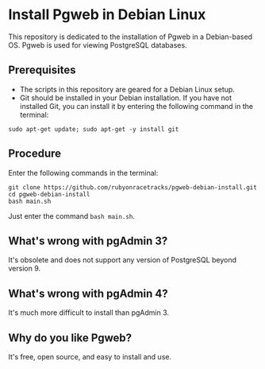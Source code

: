 # Install Pgweb in Debian Linux

This repository is dedicated to the installation of Pgweb in a Debian-based OS.  Pgweb is used for viewing PostgreSQL databases.

## Prerequisites
* The scripts in this repository are geared for a Debian Linux setup.
* Git should be installed in your Debian installation.  If you have not installed Git, you can install it by entering the following command in the terminal:
```
sudo apt-get update; sudo apt-get -y install git
```

## Procedure
Enter the following commands in the terminal:
```
git clone https://github.com/rubyonracetracks/pgweb-debian-install.git
cd pgweb-debian-install
bash main.sh
```
Just enter the command ```bash main.sh```.

## What's wrong with pgAdmin 3?
It's obsolete and does not support any version of PostgreSQL beyond version 9.

## What's wrong with pgAdmin 4?
It's much more difficult to install than pgAdmin 3.

## Why do you like Pgweb?
It's free, open source, and easy to install and use.
